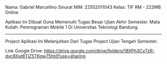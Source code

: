 Nama: Gabriel Marcellino Sinurat
NIM: 22552011043
Kelas: TIF RM - 222MB Online

Aplikasi Ini Dibuat Guna Memenuhi Tugas Besar Ujian Akhir Semester.
Mata Kuliah: Pemrograman Mobile 1
Di Universitas Teknologi Bandung.
____________________________________________________________________________

Project Aplikasi Ini Melanjutkan Dari Tugas Project Ujian Tengah Semester.

Link Google Drive: https://drive.google.com/drive/folders/18XPh3Cy7zR-dvc8Xut8TjZ5TKgw75htd?usp=sharing
